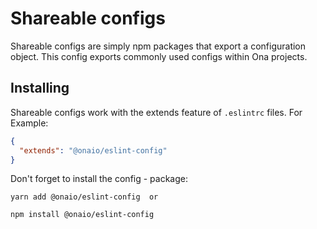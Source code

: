 # Shareable configs

Shareable configs are simply npm packages that export a configuration object.
This config exports commonly used configs within Ona projects.

## Installing

Shareable configs work with the extends feature of `.eslintrc` files. For Example:

```json
{
  "extends": "@onaio/eslint-config"
}
```

Don't forget to install the config - package:

```
yarn add @onaio/eslint-config  or

npm install @onaio/eslint-config
```
